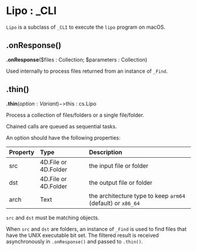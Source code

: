 # Lipo : _CLI

`Lipo` is a subclass of `_CLI` to execute the `lipo` program on macOS. 

## .onResponse()

**.onResponse**($files : Collection; $parameters : Collection)

Used internally to process files returned from an instance of `_Find`. 

## .thin()

**.thin**($option : Variant)->$this : cs.Lipo

Process a collection of files/folders or a single file/folder.

Chained calls are queued as sequential tasks.

An option should have the following properties:

|Property|Type|Description|
|:-|:-|:-|
|src|4D.File or 4D.Folder|the input file or folder|
|dst|4D.File or 4D.Folder|the output file or folder|
|arch|Text|the architecture type to keep `arm64` (default) or `x86_64`|

`src` and `dst` must be matching objects.

When `src` and `dst` are folders, an instance of `_Find` is used to find files that have the UNIX executable bit set. The filtered result is received asynchronously in `.onResponse()` and passed to `.thin()`.